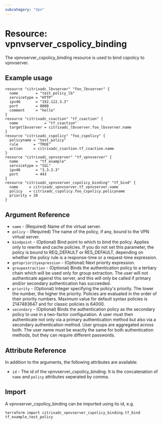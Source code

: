 ```yaml
---
subcategory: "Vpn"
---
```


# Resource: vpnvserver_cspolicy_binding

The vpnvserver_cspolicy_binding resource is used to bind cspolicy to vpnvserver.


## Example usage

```hcl
resource "citrixadc_lbvserver" "foo_lbvserver" {
  name        = "test_policy_lb"
  servicetype = "HTTP"
  ipv46       = "192.122.3.3"
  port        = 8000
  comment     = "hello"
}
resource "citrixadc_csaction" "tf_csaction" {
  name            = "tf_csaction"
  targetlbvserver = citrixadc_lbvserver.foo_lbvserver.name
}
resource "citrixadc_cspolicy" "foo_cspolicy" {
  policyname = "test_policy"
  rule       = "TRUE"
  action     = citrixadc_csaction.tf_csaction.name
}
resource "citrixadc_vpnvserver" "tf_vpnvserver" {
  name        = "tf_example"
  servicetype = "SSL"
  ipv46       = "3.3.3.3"
  port        = 443
}
resource "citrixadc_vpnvserver_cspolicy_binding" "tf_bind" {
  name     = citrixadc_vpnvserver.tf_vpnvserver.name
  policy   = citrixadc_cspolicy.foo_cspolicy.policyname
  priority = 20
}
```


## Argument Reference

* `name` - (Required) Name of the virtual server.
* `policy` - (Required) The name of the policy, if any, bound to the VPN virtual server.
* `bindpoint` - (Optional) Bind point to which to bind the policy. Applies only to rewrite and cache policies. If you do not set this parameter, the policy is bound to REQ_DEFAULT or RES_DEFAULT, depending on whether the policy rule is a response-time or a request-time expression.
* `gotopriorityexpression` - (Optional) Next priority expression.
* `groupextraction` - (Optional) Binds the authentication policy to a tertiary chain which will be used only for group extraction.  The user will not authenticate against this server, and this will only be called if primary and/or secondary authentication has succeeded.
* `priority` - (Optional) Integer specifying the policy's priority. The lower the number, the higher the priority. Policies are evaluated in the order of their priority numbers. Maximum value for default syntax policies is 2147483647 and for classic policies is 64000.
* `secondary` - (Optional) Binds the authentication policy as the secondary policy to use in a two-factor configuration. A user must then authenticate not only via a primary authentication method but also via a secondary authentication method. User groups are aggregated across both. The user name must be exactly the same for both authentication methods, but they can require different passwords.


## Attribute Reference

In addition to the arguments, the following attributes are available:

* `id` - The id of the vpnvserver_cspolicy_binding. It is the concatenation of `name` and `policy` attributes seperated by comma.


## Import

A vpnvserver_cspolicy_binding can be imported using its id, e.g.

```shell
terraform import citrixadc_vpnvserver_cspolicy_binding.tf_bind tf_example,test_policy
```
